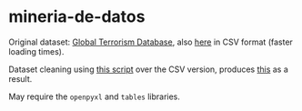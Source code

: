 # mineria-de-datos

Original dataset: [Global Terrorism Database](https://www.start.umd.edu/gtd/), also [here](https://drive.google.com/file/d/1A1kh3D8OmPrzmFkv-p4HVVc7atq0Xled/view?usp=sharing) in CSV format (faster loading times).

Dataset cleaning using [this script](https://github.com/drizak/mineria-de-datos/blob/main/cleaning.py) over the CSV version, produces [this](https://drive.google.com/file/d/1tbER57wVAP7bRP_goBg_TcMTfQybU968/view?usp=sharing) as a result.

May require the `openpyxl` and `tables` libraries.
